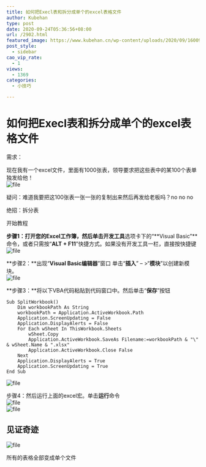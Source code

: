 ```yaml
---
title: 如何把Execl表和拆分成单个的excel表格文件
author: Kubehan
type: post
date: 2020-09-24T05:36:56+08:00
url: /2902.html
featured_image: https://www.kubehan.cn/wp-content/uploads/2020/09/1600925766-dc3c0858226a532.png
post_style:
  - sidebar
cao_vip_rate:
  - 1
views:
  - 1369
categories:
  - 小技巧

---
```

# 如何把Execl表和拆分成单个的excel表格文件

需求：

现在我有一个excel文件，里面有1000张表，领导要求把这些表中的某100个表单独发给他！  
<img decoding="async" src="https://www.kubehan.cn/wp-content/uploads/2020/09/1600925522-d17ea044a9eb989.png" alt="file" /> 

疑问：难道我要把这100张表一张一张的复制出来然后再发给老板吗？no no no

绝招：拆分表

开始教程

**步骤1：**打开您的Excel工作簿，然后单击**开发工具**选项卡下的“**Visual Basic”**命令，或者只需按“**ALT + F11**”快捷方式。如果没有开发工具一栏，直接按快捷键  
<img decoding="async" src="https://www.kubehan.cn/wp-content/uploads/2020/09/1600925570-e61968137bcea77.png" alt="file" /> 

**步骤2：**出现“**Visual Basic编辑器**”窗口 单击“**插入**” – >“**模块**”以创建新模块。  
<img decoding="async" src="https://www.kubehan.cn/wp-content/uploads/2020/09/1600925766-dc3c0858226a532.png" alt="file" /> 

**步骤3：**将以下VBA代码粘贴到代码窗口中。然后单击“**保存**”按钮

<pre><code class="language-vbscript">Sub SplitWorkbook()
    Dim workbookPath As String
    workbookPath = Application.ActiveWorkbook.Path
    Application.ScreenUpdating = False
    Application.DisplayAlerts = False
    For Each wSheet In ThisWorkbook.Sheets
        wSheet.Copy
        Application.ActiveWorkbook.SaveAs Filename:=workbookPath & "\" & wSheet.Name & ".xlsx"
        Application.ActiveWorkbook.Close False
    Next
    Application.DisplayAlerts = True
    Application.ScreenUpdating = True
End Sub</code></pre>

<img decoding="async" src="https://www.kubehan.cn/wp-content/uploads/2020/09/1600925619-0e529c6d8874cf1.png" alt="file" /> 

步骤4：然后运行上面的excel宏。单击**运行**命令  
<img decoding="async" src="https://www.kubehan.cn/wp-content/uploads/2020/09/1600925721-803c6cfd72a985d.png" alt="file" />  
<img decoding="async" src="https://www.kubehan.cn/wp-content/uploads/2020/09/1600925663-baeee53f3b6d0fe.png" alt="file" /> 

## 见证奇迹

<img decoding="async" src="https://www.kubehan.cn/wp-content/uploads/2020/09/1600925675-f57697a74c63958.png" alt="file" /> 

所有的表格全部变成单个文件